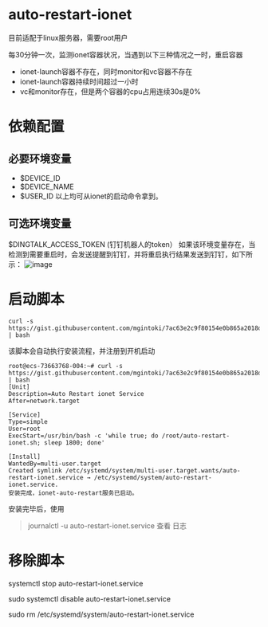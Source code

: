# auto-restart-ionet
目前适配于linux服务器，需要root用户

每30分钟一次，监测ionet容器状况，当遇到以下三种情况之一时，重启容器
- ionet-launch容器不存在，同时monitor和vc容器不存在
- ionet-launch容器持续时间超过一小时
- vc和monitor存在，但是两个容器的cpu占用连续30s是0%

# 依赖配置
## 必要环境变量
- $DEVICE_ID
- $DEVICE_NAME
- $USER_ID
以上均可从ionet的启动命令拿到。

## 可选环境变量 
$DINGTALK_ACCESS_TOKEN (钉钉机器人的token）
如果该环境变量存在，当检测到需要重启时，会发送提醒到钉钉，并将重启执行结果发送到钉钉，如下所示：
![image](https://github.com/prolifera/auto-restart-ionet/assets/28798140/a8670b5a-7972-487d-998b-15d8179a9d5c)


# 启动脚本
```
curl -s https://gist.githubusercontent.com/mgintoki/7ac63e2c9f80154e0b865a2018dc3f86/raw | bash
```

该脚本会自动执行安装流程，并注册到开机启动
```
root@ecs-73663768-004:~# curl -s https://gist.githubusercontent.com/mgintoki/7ac63e2c9f80154e0b865a2018dc3f86/raw | bash
[Unit]
Description=Auto Restart ionet Service
After=network.target

[Service]
Type=simple
User=root
ExecStart=/usr/bin/bash -c 'while true; do /root/auto-restart-ionet.sh; sleep 1800; done'

[Install]
WantedBy=multi-user.target
Created symlink /etc/systemd/system/multi-user.target.wants/auto-restart-ionet.service → /etc/systemd/system/auto-restart-ionet.service.
安装完成，ionet-auto-restart服务已启动。
```

安装完毕后，使用 
> journalctl -u auto-restart-ionet.service
查看 日志

# 移除脚本

systemctl stop auto-restart-ionet.service

sudo systemctl disable auto-restart-ionet.service

sudo rm /etc/systemd/system/auto-restart-ionet.service

